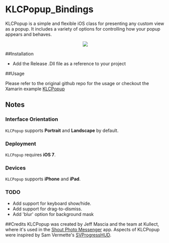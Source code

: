 KLCPopup_Bindings
========

KLCPopup is a simple and flexible iOS class for presenting any custom view as a popup. It includes a variety of options for controlling how your popup appears and behaves.

<p align="center"><img src="http://i.imgur.com/BEmRGb5.gif"/></p>

##Installation

- Add the Release .Dll file as a reference to your project

##Usage

Please refer to the original github repo for the usage or checkout the Xamarin example
[KLCPopup](https://github.com/jmascia/KLCPopup)



## Notes

### Interface Orientation
`KLCPopup` supports **Portrait** and **Landscape** by default.

### Deployment
`KLCPopup` requires **iOS 7**.

### Devices
`KLCPopup` supports **iPhone** and **iPad**.

### TODO
- Add support for keyboard show/hide.
- Add support for drag-to-dismiss.
- Add 'blur' option for background mask

##Credits
KLCPopup was created by Jeff Mascia and the team at Kullect, where it's used in the [Shout Photo Messenger](http://tryshout.com) app. Aspects of KLCPopup were inspired by Sam Vermette's [SVProgressHUD](https://github.com/samvermette/SVProgressHUD).
